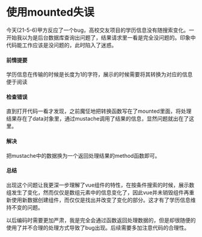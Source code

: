 # 使用mounted失误

今天(21-5-6)甲方反应了一个bug，高校交友项目的学历信息没有随搜索变化。一开始我以为是后台数据库查询出问题了，结果请求里一看是完全没问题的。印象中代码能工作应该是没问题的，此时陷入了迷惑。

#### 前情提要

学历信息在传输的时候是长度为1的字符，展示的时候需要将其转换为对应的信息便于阅读

#### 检查错误

直到打开代码一看才发现，之前魔怔地把转换函数写在了mounted里面，将处理结果存在了data对象里，通过mustache调用了结果的信息，显然问题就出在了这里。

#### 解决

把mustache中的数据换为一个返回处理结果的method函数即可。

#### 总结

出现这个问题让我更深一步理解了vue组件的特性，在按条件搜索的时候，展示数组发生了变化，然而仅仅是数组元素中的信息变化了，因此vue并未销毁组件再重新使用新数据创建组件，而仅仅是找出并改变了变化的部分。这才有了学历信息维持不变的问题。

以后编码时需要更加严肃，我是完全会通过函数返回处理数据的，但是却很随便的使用了并不合理的处理方式导致了bug出现。后续需要多加注意代码的合理性。